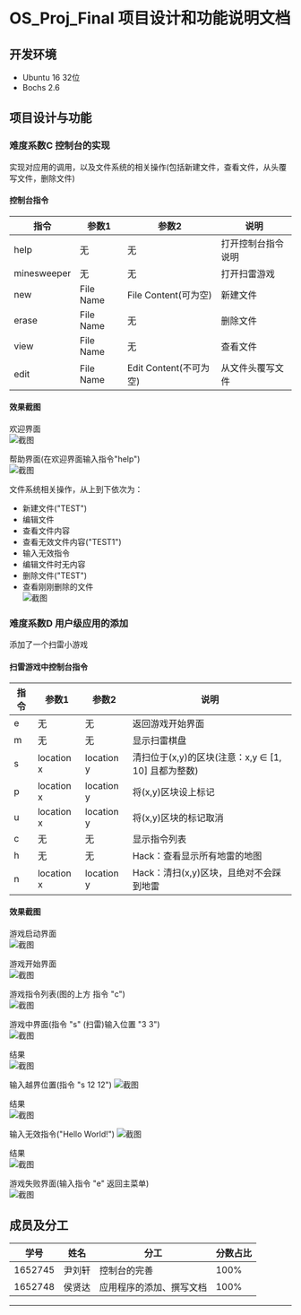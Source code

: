# OS_Proj_Final 项目设计和功能说明文档
## 开发环境
* Ubuntu 16 32位</br>
* Bochs 2.6</br>
## 项目设计与功能
### 难度系数C 控制台的实现
实现对应用的调用，以及文件系统的相关操作(包括新建文件，查看文件，从头覆写文件，删除文件)</br>

#### 控制台指令
指令|参数1|参数2|说明
-|-|-|-
help|无|无|打开控制台指令说明
minesweeper|无|无|打开扫雷游戏
new|File Name|File Content(可为空)|新建文件
erase|File Name|无|删除文件
view|File Name|无|查看文件
edit|File Name|Edit Content(不可为空)|从文件头覆写文件

#### 效果截图

欢迎界面</br>
![截图](https://github.com/theForerunner/OS_Proj_Final/blob/master/doc_image/2018-09-10_17-58-23%E5%B1%8F%E5%B9%95%E6%88%AA%E5%9B%BE.png)

帮助界面(在欢迎界面输入指令"help")</br>
![截图](https://github.com/theForerunner/OS_Proj_Final/blob/master/doc_image/2018-09-11_11-26-40%E5%B1%8F%E5%B9%95%E6%88%AA%E5%9B%BE.png)

文件系统相关操作，从上到下依次为：</br>
* 新建文件("TEST")</br>
* 编辑文件</br>
* 查看文件内容</br>
* 查看无效文件内容("TEST1")</br>
* 输入无效指令</br>
* 编辑文件时无内容</br>
* 删除文件("TEST")</br>
* 查看刚刚删除的文件</br>
![截图](https://github.com/theForerunner/OS_Proj_Final/blob/master/doc_image/2018-09-11_11-35-08%E5%B1%8F%E5%B9%95%E6%88%AA%E5%9B%BE.png)

### 难度系数D 用户级应用的添加
添加了一个扫雷小游戏

#### 扫雷游戏中控制台指令
指令|参数1|参数2|说明
-|-|-|-
e|无|无|返回游戏开始界面
m|无|无|显示扫雷棋盘
s|location x|location y|清扫位于(x,y)的区块(注意：x,y ∈ [1, 10] 且都为整数)
p|location x|location y|将(x,y)区块设上标记
u|location x|location y|将(x,y)区块的标记取消
c|无|无|显示指令列表
h|无|无|Hack：查看显示所有地雷的地图
n|location x|location y|Hack：清扫(x,y)区块，且绝对不会踩到地雷

#### 效果截图

游戏启动界面</br>
![截图](https://github.com/theForerunner/OS_Proj_Final/blob/master/doc_image/2018-09-10_17-58-23%E5%B1%8F%E5%B9%95%E6%88%AA%E5%9B%BE.png)

游戏开始界面</br>
![截图](https://github.com/theForerunner/OS_Proj_Final/blob/master/doc_image/2018-09-10_17-58-38%E5%B1%8F%E5%B9%95%E6%88%AA%E5%9B%BE.png)

游戏指令列表(图的上方 指令 "c")</br>
![截图](https://github.com/theForerunner/OS_Proj_Final/blob/master/doc_image/2018-09-10_17-58-55%E5%B1%8F%E5%B9%95%E6%88%AA%E5%9B%BE.png)

游戏中界面(指令 "s" (扫雷)输入位置 "3 3")</br>
![截图](https://github.com/theForerunner/OS_Proj_Final/blob/master/doc_image/2018-09-10_17-59-22%E5%B1%8F%E5%B9%95%E6%88%AA%E5%9B%BE.png)

结果</br>
![截图](https://github.com/theForerunner/OS_Proj_Final/blob/master/doc_image/2018-09-10_17-59-44%E5%B1%8F%E5%B9%95%E6%88%AA%E5%9B%BE.png)

输入越界位置(指令 "s 12 12")
![截图](https://github.com/theForerunner/OS_Proj_Final/blob/master/doc_image/2018-09-11_11-29-11%E5%B1%8F%E5%B9%95%E6%88%AA%E5%9B%BE.png)

结果</br>
![截图](https://github.com/theForerunner/OS_Proj_Final/blob/master/doc_image/2018-09-11_11-29-28%E5%B1%8F%E5%B9%95%E6%88%AA%E5%9B%BE.png)

输入无效指令("Hello World!")
![截图](https://github.com/theForerunner/OS_Proj_Final/blob/master/doc_image/2018-09-11_11-30-38%E5%B1%8F%E5%B9%95%E6%88%AA%E5%9B%BE.png)

结果</br>
![截图](https://github.com/theForerunner/OS_Proj_Final/blob/master/doc_image/2018-09-11_11-30-55%E5%B1%8F%E5%B9%95%E6%88%AA%E5%9B%BE.png)

游戏失败界面(输入指令 "e" 返回主菜单)</br>
![截图](https://github.com/theForerunner/OS_Proj_Final/blob/master/doc_image/2018-09-10_18-00-03%E5%B1%8F%E5%B9%95%E6%88%AA%E5%9B%BE.png)

## 成员及分工

学号|姓名|分工|分数占比
-|-|-|-
1652745|尹刘轩|控制台的完善|100%
1652748|侯贤达|应用程序的添加、撰写文档|100%

**************************************

